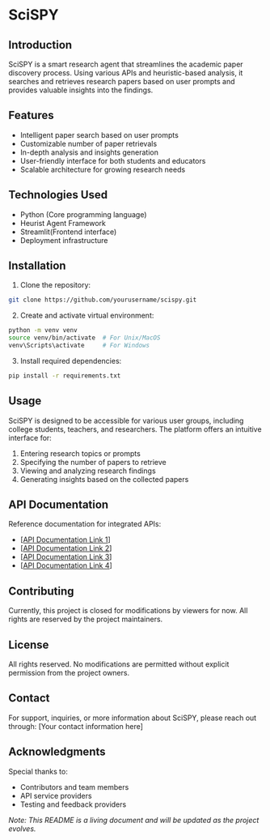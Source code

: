 # SciSPY

## Introduction
SciSPY is a smart research agent that streamlines the academic paper discovery process. Using various APIs and heuristic-based analysis, it searches and retrieves research papers based on user prompts and provides valuable insights into the findings.

## Features
- Intelligent paper search based on user prompts
- Customizable number of paper retrievals
- In-depth analysis and insights generation
- User-friendly interface for both students and educators
- Scalable architecture for growing research needs

## Technologies Used
- Python (Core programming language)
- Heurist Agent Framework
- Streamlit(Frontend interface)
- Deployment infrastructure


## Installation
1. Clone the repository:
```bash
git clone https://github.com/yourusername/scispy.git
```

2. Create and activate virtual environment:
```bash
python -m venv venv
source venv/bin/activate  # For Unix/MacOS
venv\Scripts\activate     # For Windows
```

3. Install required dependencies:
```bash
pip install -r requirements.txt
```

## Usage
SciSPY is designed to be accessible for various user groups, including college students, teachers, and researchers. The platform offers an intuitive interface for:
1. Entering research topics or prompts
2. Specifying the number of papers to retrieve
3. Viewing and analyzing research findings
4. Generating insights based on the collected papers

## API Documentation
Reference documentation for integrated APIs:
- [[API Documentation Link 1](https://info.arxiv.org/help/api/index.html)]
- [[API Documentation Link 2](https://www.semanticscholar.org/product/api)]
- [[API Documentation Link 3](https://paperswithcode.com/api/v1/docs/)]
- [[API Documentation Link 4](https://www.crossref.org/documentation/retrieve-metadata/rest-api/)]

## Contributing
Currently, this project is closed for modifications by viewers for now. All rights are reserved by the project maintainers.

## License
All rights reserved. No modifications are permitted without explicit permission from the project owners.

## Contact
For support, inquiries, or more information about SciSPY, please reach out through:
[Your contact information here]

## Acknowledgments
Special thanks to:
- Contributors and team members
- API service providers
- Testing and feedback providers

*Note: This README is a living document and will be updated as the project evolves.*
